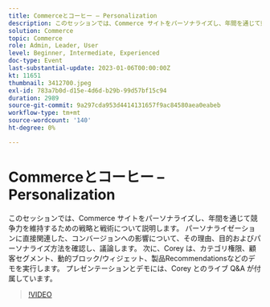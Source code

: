 ```yaml
---
title: Commerceとコーヒー – Personalization
description: このセッションでは、Commerce サイトをパーソナライズし、年間を通じて競争力を維持するための戦略と戦術について説明します。 パーソナライゼーションに直接関連した、コンバージョンへの影響について、その理由、目的およびパーソナライズ方法を確認し、議論します。 次に、Corey は、カテゴリ権限、顧客セグメント、動的ブロック/ウィジェット、製品Recommendationsなどのデモを実行します。 プレゼンテーションとデモには、Corey とのライブ Q&A が付属しています。
solution: Commerce
topic: Commerce
role: Admin, Leader, User
level: Beginner, Intermediate, Experienced
doc-type: Event
last-substantial-update: 2023-01-06T00:00:00Z
kt: 11651
thumbnail: 3412700.jpeg
exl-id: 783a7b0d-d15e-4d6d-b29b-99d57bf15c94
duration: 2989
source-git-commit: 9a297cda953d4414131657f9ac84580aea0eabeb
workflow-type: tm+mt
source-wordcount: '140'
ht-degree: 0%

---
```


# Commerceとコーヒー – Personalization

このセッションでは、Commerce サイトをパーソナライズし、年間を通じて競争力を維持するための戦略と戦術について説明します。 パーソナライゼーションに直接関連した、コンバージョンへの影響について、その理由、目的およびパーソナライズ方法を確認し、議論します。 次に、Corey は、カテゴリ権限、顧客セグメント、動的ブロック/ウィジェット、製品Recommendationsなどのデモを実行します。 プレゼンテーションとデモには、Corey とのライブ Q&amp;A が付属しています。

>[!VIDEO](https://video.tv.adobe.com/v/3412700/?quality=12&learn=on)
